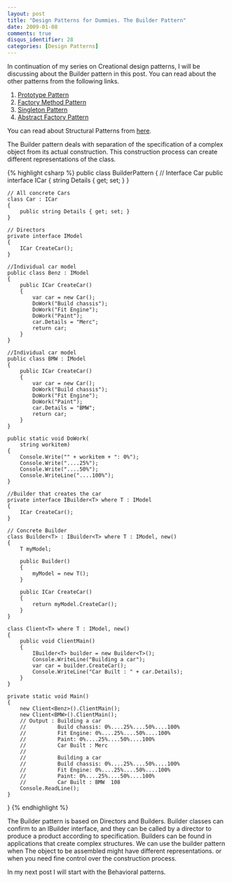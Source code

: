 ```yaml
---
layout: post
title: "Design Patterns for Dummies. The Builder Pattern"
date: 2009-01-08
comments: true
disqus_identifier: 28
categories: [Design Patterns]
---
```

In continuation of my series on Creational design patterns, I will be
discussing about the Builder pattern in this post. You can read about
the other patterns from the following links.

1.  [Prototype
    Pattern](http://www.simplyvinay.com/Post/24/Design-Patterns-For-Dummies.-The-Prototype-Pattern.aspx)
2.  [Factory Method
    Pattern](http://www.simplyvinay.com/Post/25/Design-Patterns-For-Dummies.-The-Factory-Method-Pattern.aspx)
3.  [Singleton
    Pattern](http://www.simplyvinay.com/Post/26/Design-Patterns-for-Dummies.-The-Singleton-Pattern.aspx)
4.  [Abstract Factory
    Pattern](http://www.simplyvinay.com/Post/27/Design-Patterns-for-Dummies.-The-Abstract-Factory-Pattern.aspx)

You can read about Structural Patterns from
[here](http://www.simplyvinay.com/Post/23/Structural-Design-Patterns.aspx).

The Builder pattern deals with separation of the specification of a
complex object from its actual construction. This construction process
can create different representations of the class.

{% highlight csharp %}
public class BuilderPattern
{
    // Interface Car
    public interface ICar
    {
        string Details { get; set; }
    }

    // All concrete Cars
    class Car : ICar
    {
        public string Details { get; set; }
    }

    // Directors
    private interface IModel
    {
        ICar CreateCar();
    }

    //Individual car model
    public class Benz : IModel
    {
        public ICar CreateCar()
        {
            var car = new Car();
            DoWork("Build chassis");
            DoWork("Fit Engine");
            DoWork("Paint");
            car.Details = "Merc";
            return car;
        }
    }

    //Individual car model
    public class BMW : IModel
    {
        public ICar CreateCar()
        {
            var car = new Car();
            DoWork("Build chassis");
            DoWork("Fit Engine");
            DoWork("Paint");
            car.Details = "BMW";
            return car;
        }
    }

    public static void DoWork(
        string workitem)
    {
        Console.Write("" + workitem + ": 0%");
        Console.Write("....25%");
        Console.Write("....50%");
        Console.WriteLine("....100%");
    }

    //Builder that creates the car
    private interface IBuilder<T> where T : IModel
    {
        ICar CreateCar();
    }

    // Concrete Builder
    class Builder<T> : IBuilder<T> where T : IModel, new()
    {
        T myModel;

        public Builder()
        {
            myModel = new T();
        }

        public ICar CreateCar()
        {
            return myModel.CreateCar();
        }
    }

    class Client<T> where T : IModel, new()
    {
        public void ClientMain()
        {
            IBuilder<T> builder = new Builder<T>();
            Console.WriteLine("Building a car");
            var car = builder.CreateCar();
            Console.WriteLine("Car Built : " + car.Details);
        }
    }

    private static void Main()
    {
        new Client<Benz>().ClientMain();
        new Client<BMW>().ClientMain();
        // Output : Building a car
        //          Build chassis: 0%....25%....50%....100%
        //          Fit Engine: 0%....25%....50%....100%  
        //          Paint: 0%....25%....50%....100%  
        //          Car Built : Merc
        //
        //          Building a car
        //          Build chassis: 0%....25%....50%....100%
        //          Fit Engine: 0%....25%....50%....100%
        //          Paint: 0%....25%....50%....100%
        //          Car Built : BMW  108
        Console.ReadLine();
    }
}
{% endhighlight %}

The Builder pattern is based on Directors and Builders. Builder classes
can confirm to an IBuilder interface, and they can be called by a
director to produce a product according to specification. Builders can
be found in applications that create complex structures. We can use the
builder pattern when The object to be assembled might have different
representations. or when you need fine control over the construction
process.

In my next post I will start with the Behavioral patterns.

